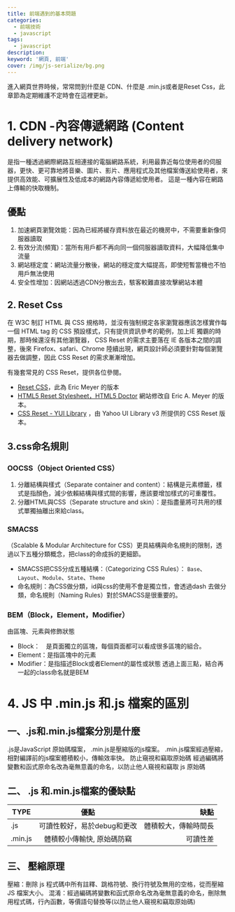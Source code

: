 ```yaml
---
title: 前端遇到的基本問題 
categories: 
  - 前端技術
  - javascript
tags: 
  - javascript
description:
keyword: '網頁, 前端'
cover: /img/js-serialize/bg.png
---
```

進入網頁世界時候，常常問到什麼是 CDN、什麼是 .min.js或者是Reset Css，此章節為定期維護不定時會在這裡更新。

# 1. CDN -內容傳遞網路  (Content delivery network)
是指一種透過網際網路互相連接的電腦網路系統，利用最靠近每位使用者的伺服器，更快、更可靠地將音樂、圖片、影片、應用程式及其他檔案傳送給使用者，來提供高效能、可擴展性及低成本的網路內容傳遞給使用者。
這是一種內容在網路上傳輸的快取機制。

## 優點
1. 加速網頁瀏覽效能：因為已經將緩存資料放在最近的機房中，不需要重新像伺服器讀取
2. 有效分流(頻寬)：當所有用戶都不再向同一個伺服器讀取資料，大幅降低集中流量
3. 網站穩定度：網站流量分散後，網站的穩定度大幅提高，即使短暫當機也不怕用戶無法使用
4. 安全性增加：因網站透過CDN分散出去，駭客較難直接攻擊網站本體

## 2. Reset Css
在 W3C 制訂 HTML 與 CSS 規格時，並沒有強制規定各家瀏覽器應該怎樣實作每一個 HTML tag 的 CSS 預設樣式，只有提供資訊參考的範例，加上IE 獨霸的時期，那時候還沒有其他瀏覽器， CSS Reset 的需求主要落在 IE 各版本之間的調整，後來 Firefox、safari、Chrome 陸續出現，網頁設計師必須要針對每個瀏覽器去做調整，因此 CSS Reset 的需求漸漸增加。

有幾套常見的 CSS Reset，提供各位參閱。
- [Reset CSS](https://meyerweb.com/eric/tools/css/reset/)，此為 Eric Meyer 的版本
- [HTML5 Reset Stylesheet，HTML5 Doctor](http://html5doctor.com/html-5-reset-stylesheet/) 網站修改自 Eric A. Meyer 的版本。
- [CSS Reset - YUI Library](https://clarle.github.io/yui3/yui/docs/cssreset/) ，由 Yahoo UI Library v3 所提供的 CSS Reset 版本。

## 3.css命名規則
### OOCSS（Object Oriented CSS）
1. 分離結構與樣式（Separate container and content）：結構是元素標籤，樣式是指顏色，減少依賴結構與樣式間的影響，應該要增加樣式的可重覆性。
2. 分離HTML與CSS（Separate structure and skin）：是指盡量將可共用的樣式單獨抽離出來給class。

### SMACSS
（Scalable & Modular Architecture for CSS）更具結構與命名規則的限制，透過以下五種分類概念，把class的命成拆的更細節。
- SMACSS把CSS分成五種結構：（Categorizing CSS Rules）： ```Base```、```Layout```、```Module```、```State```、```Theme```
- 命名規則：為CSS做分類，id與css的使用不會是獨立性，會透過dash 去做分類，命名規則（Naming Rules）對於SMACSS是很重要的。

### BEM（Block，Element，Modifier）
由區塊、元素與修飾狀態 
- Block：　是頁面獨立的區塊，每個頁面都可以看成很多區塊的組合。
- Element：是指區塊中的元素
- Modifier：是指描述Block或者Element的屬性或狀態
透過上面三點，結合再一起的class命名就是BEM

# 4. JS 中 .min.js 和.js 檔案的區別
## 一、.js和.min.js檔案分別是什麼
.js是JavaScript 原始碼檔案， .min.js是壓縮版的js檔案。
.min.js檔案經過壓縮，相對編譯前的js檔案體積較小，傳輸效率快。 防止窺視和竊取原始碼 經過編碼將變數和函式原命名改為毫無意義的命名，以防止他人窺視和竊取 js 原始碼

## 二、 .js 和.min.js檔案的優缺點
TYPE       | 優點  | 缺點 |
-----------|:-----:|-----:|
.js        | 可讀性較好，易於debug和更改 |  體積較大，傳輸時間長 
.min.js    | 體積較小傳輸快, 原始碼防竊 | 可讀性差

## 三、 壓縮原理
壓縮：刪除 js 程式碼中所有註釋、跳格符號、換行符號及無用的空格，從而壓縮 JS 檔案大小。 
混淆：經過編碼將變數和函式原命名改為毫無意義的命名，刪除無用程式碼，行內函數，等價語句替換等(以防止他人窺視和竊取原始碼)